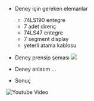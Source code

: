 * Deney için gereken elemanlar
    * 74LS190 entegre
    * 7 adet direnç
    * 74LS47 entegre
    * 7 segment display
    * yeterli atama kablosu
* Deney prensip şeması 
![](/blob/2nd_class/Sayisal%20Tasarim/img/sema1.png)
* Deney anlatım
...

* Sonuç

![[Youtube Video](https://www.youtube.com/watch?v=iQV0EcTMM04)](https://github.com/PAU-Projects/WorkingMap/blob/2nd_class/Sayisal%20Tasarim/img/screen.png)